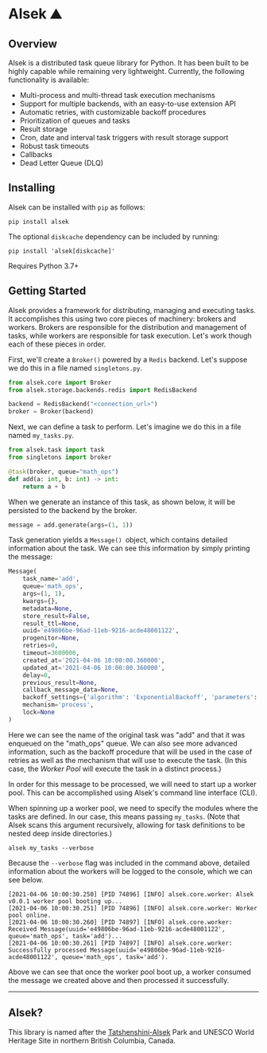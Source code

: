 # Alsek ⛰

## Overview

Alsek is a distributed task queue library for Python. It has been built to be highly 
capable while remaining very lightweight. Currently, the following functionality
is available:

  * Multi-process and multi-thread task execution mechanisms
  * Support for multiple backends, with an easy-to-use extension API
  * Automatic retries, with customizable backoff procedures
  * Prioritization of queues and tasks
  * Result storage
  * Cron, date and interval task triggers with result storage support
  * Robust task timeouts
  * Callbacks
  * Dead Letter Queue (DLQ)

## Installing

Alsek can be installed with `pip` as follows:

```shell
pip install alsek
```

The optional `diskcache` dependency can be included by running:

```shell
pip install 'alsek[diskcache]'
```

Requires Python 3.7+

## Getting Started

Alsek provides a framework for distributing, managing and executing tasks. 
It accomplishes this using two core pieces of machinery: brokers and workers. 
Brokers are responsible for the distribution and management of tasks, while 
workers are  responsible for task execution. Let's work though each of these
pieces in order.

First, we'll create a `Broker()` powered by a `Redis` backend. 
Let's suppose we do this in a file named `singletons.py`.

```python
from alsek.core import Broker
from alsek.storage.backends.redis import RedisBackend

backend = RedisBackend("<connection_url>")
broker = Broker(backend)
```

Next, we can define a task to perform. Let's imagine we do this in a file named `my_tasks.py`.

```python
from alsek.task import task
from singletons import broker

@task(broker, queue="math_ops")
def add(a: int, b: int) -> int:
    return a + b
```
    
When we generate an instance of this task, as shown below, it will be persisted to the backend by the broker.

```python
message = add.generate(args=(1, 1))
```

Task generation yields a `Message() `object, which contains detailed information about the task. 
We can see this information by simply printing the message:

```python
Message(
    task_name='add',
    queue='math_ops',
    args=(1, 1),
    kwargs={},
    metadata=None,
    store_result=False,
    result_ttl=None,
    uuid='e49806be-96ad-11eb-9216-acde48001122',
    progenitor=None,
    retries=0,
    timeout=3600000,
    created_at='2021-04-06 10:00:00.360000',
    updated_at='2021-04-06 10:00:00.360000',
    delay=0,
    previous_result=None,
    callback_message_data=None,
    backoff_settings={'algorithm': 'ExponentialBackoff', 'parameters': {'base': 4, 'factor': 10000, 'floor': 60000, 'ceiling': 3600000, 'zero_override': True}},
    mechanism='process',
    lock=None
)
```

Here we can see the name of the original task was "add" and that it was enqueued on the "math_ops" queue. 
We can also see more advanced information, such as the backoff procedure that will be used in the case of 
retries as well as the mechanism that will use to execute the task. 
(In this case, the _Worker Pool_ will execute the task in a distinct process.)

In order for this message to be processed, we will need to start up a worker pool. 
This can be accomplished using Alsek's command line interface (CLI).

When spinning up a worker pool, we need to specify the modules where the tasks are defined. 
In our case, this means passing `my_tasks`. (Note that Alsek scans this argument recursively, 
allowing for task definitions to be nested deep inside directories.)

```shell
alsek my_tasks --verbose
```

Because the `--verbose` flag was included in the command above, detailed 
information about the workers will be logged to the console, which we can see below.

```shell
[2021-04-06 10:00:30.250] [PID 74896] [INFO] alsek.core.worker: Alsek v0.0.1 worker pool booting up...
[2021-04-06 10:00:30.251] [PID 74896] [INFO] alsek.core.worker: Worker pool online.
[2021-04-06 10:00:30.260] [PID 74897] [INFO] alsek.core.worker: Received Message(uuid='e49806be-96ad-11eb-9216-acde48001122', queue='math_ops', task='add')...
[2021-04-06 10:00:30.261] [PID 74897] [INFO] alsek.core.worker: Successfully processed Message(uuid='e49806be-96ad-11eb-9216-acde48001122', queue='math_ops', task='add').
```

Above we can see that once the worker pool boot up, a worker consumed the 
message we created above and then processed it successfully.

---

## Alsek?

This library is named after the [Tatshenshini-Alsek](https://en.wikipedia.org/wiki/Tatshenshini-Alsek_Provincial_Park)
Park and UNESCO World Heritage Site in northern British Columbia, Canada.
